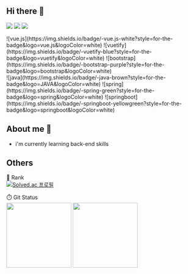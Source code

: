 ## Hi there 👋

<!-- 뱃지 입력 -->

<p><img src="https://img.shields.io/badge/Visual Studio Code IDE: 1.69.2-007ACC?style=for-the-badge&logo=VisualStudioCode&logoColor=white">
<img src="https://img.shields.io/badge/Vue.js: 2.6.14-4FC08D?style=for-the-badge&logo=Vue.js&logoColor=white">
<img src="https://img.shields.io/badge/Bootstrap: 4.6.1-7952B3?style=for-the-badge&logo=Bootstrap&logoColor=white">
</p>
![vue.js](https://img.shields.io/badge/-vue.js-white?style=for-the-badge&logo=vue.js&logoColor=white)
![vuetify](https://img.shields.io/badge/-vuetify-blue?style=for-the-badge&logo=vuetify&logoColor=white)
![bootstrap](https://img.shields.io/badge/-bootstrap-purple?style=for-the-badge&logo=bootstrap&logoColor=white)
<br>
![java](https://img.shields.io/badge/-java-brown?style=for-the-badge&logo=JAVA&logoColor=white)
![spring](https://img.shields.io/badge/-spring-green?style=for-the-badge&logo=spring&logoColor=white)
![springboot](https://img.shields.io/badge/-springboot-yellowgreen?style=for-the-badge&logo=springboot&logoColor=white)    

## About me 💬

* i'm currently learning back-end skills


## Others

<!-- 백준 랭크 -->
🏅 Rank<br>
[![Solved.ac 프로필](http://mazassumnida.wtf/api/v2/generate_badge?boj=rlaqjatr)](https://solved.ac/rlaqjatr)     



<!-- git 사용 현황-->

<p>
  <span>⏱️ Git Status</span><br>
  <img height="170em" src="https://github-readme-stats.vercel.app/api?username=kimbeomsick&show_icons=true&include_all_commits=true&bg_color=011c2c,033053,033761&title_color=fff&text_color=fff">
  <img height="170em" src="https://github-readme-stats.vercel.app/api/top-langs/?username=kimbeomsick&layout=compact">
</p>




<!--
**kimbeomsick/kimbeomsick** is a ✨ _special_ ✨ repository because its `README.md` (this file) appears on your GitHub profile.

Here are some ideas to get you started:

- 🔭 I’m currently working on ...
- 🌱 I’m currently learning ...
- 👯 I’m looking to collaborate on ...
- 🤔 I’m looking for help with ...
- 💬 Ask me about ...
- 📫 How to reach me: ...
- 😄 Pronouns: ...
- ⚡ Fun fact: ...
-->
